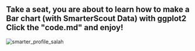 ## Take a seat, you are about to learn how to make a Bar chart (with SmarterScout Data) with ggplot2<br>Click the "code.md" and enjoy!
![smarter_profile_salah](https://user-images.githubusercontent.com/65786664/191925731-2e966de1-f95d-480e-83d8-b6a72819c103.png)
